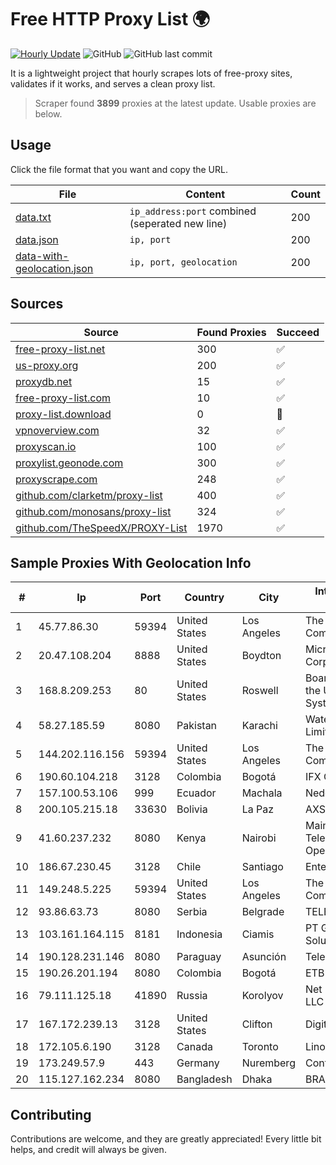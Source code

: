 
# Free HTTP Proxy List 🌍

[![Hourly Update](https://github.com/mertguvencli/http-proxy-list/actions/workflows/main.yml/badge.svg?branch=main)](https://github.com/mertguvencli/http-proxy-list/actions/workflows/main.yml)
![GitHub](https://img.shields.io/github/license/mertguvencli/http-proxy-list)
![GitHub last commit](https://img.shields.io/github/last-commit/mertguvencli/http-proxy-list)

It is a lightweight project that hourly scrapes lots of free-proxy sites, validates if it works, and serves a clean proxy list.


> Scraper found **3899** proxies at the latest update. Usable proxies are below.

## Usage

Click the file format that you want and copy the URL.


|File|Content|Count|
|----|-------|-----|
|[data.txt](https://raw.githubusercontent.com/mertguvencli/http-proxy-list/main/proxy-list/data.txt)|`ip_address:port` combined (seperated new line)|200|
|[data.json](https://raw.githubusercontent.com/mertguvencli/http-proxy-list/main/proxy-list/data.json)|`ip, port`|200|
|[data-with-geolocation.json](https://raw.githubusercontent.com/mertguvencli/http-proxy-list/main/proxy-list/data-with-geolocation.json)|`ip, port, geolocation`|200|

## Sources

|Source|Found Proxies|Succeed|
|------|-------------|-------|
|[free-proxy-list.net](https://free-proxy-list.net)|300|✅|
|[us-proxy.org](https://www.us-proxy.org)|200|✅|
|[proxydb.net](http://proxydb.net)|15|✅|
|[free-proxy-list.com](https://free-proxy-list.com/?page=&port=&type%5B%5D=http&type%5B%5D=https&up_time=0&search=Search)|10|✅|
|[proxy-list.download](https://www.proxy-list.download/HTTP)|0|🚫|
|[vpnoverview.com](https://vpnoverview.com/privacy/anonymous-browsing/free-proxy-servers)|32|✅|
|[proxyscan.io](https://www.proxyscan.io)|100|✅|
|[proxylist.geonode.com](https://proxylist.geonode.com/api/proxy-list?limit=300&page=1&sort_by=lastChecked&sort_type=desc&protocols=http,https)|300|✅|
|[proxyscrape.com](https://api.proxyscrape.com/v2/?request=displayproxies&protocol=http&timeout=10000&country=all&ssl=all&anonymity=all)|248|✅|
|[github.com/clarketm/proxy-list](https://raw.githubusercontent.com/clarketm/proxy-list/master/proxy-list-raw.txt)|400|✅|
|[github.com/monosans/proxy-list](https://raw.githubusercontent.com/monosans/proxy-list/main/proxies/http.txt)|324|✅|
|[github.com/TheSpeedX/PROXY-List](https://raw.githubusercontent.com/TheSpeedX/PROXY-List/master/http.txt)|1970|✅|


## Sample Proxies With Geolocation Info

|#|Ip|Port|Country|City|Internet Service Provider|
|-|--|----|-------|----|-------------------------|
|1|45.77.86.30|59394|United States|Los Angeles|The Constant Company|
|2|20.47.108.204|8888|United States|Boydton|Microsoft Corporation|
|3|168.8.209.253|80|United States|Roswell|Board of Regents of the University System of Georgia|
|4|58.27.185.59|8080|Pakistan|Karachi|Wateen Telecom Limited|
|5|144.202.116.156|59394|United States|Los Angeles|The Constant Company|
|6|190.60.104.218|3128|Colombia|Bogotá|IFX Corporation|
|7|157.100.53.106|999|Ecuador|Machala|Nedetel S.A.|
|8|200.105.215.18|33630|Bolivia|La Paz|AXS Bolivia S. A.|
|9|41.60.237.232|8080|Kenya|Nairobi|Maintainer Liquid Telecommunications Operations Limited|
|10|186.67.230.45|3128|Chile|Santiago|Entel Chile S.A.|
|11|149.248.5.225|59394|United States|Los Angeles|The Constant Company|
|12|93.86.63.73|8080|Serbia|Belgrade|TELEKOM-SRBIJA|
|13|103.161.164.115|8181|Indonesia|Ciamis|PT Galuh Multidata Solution|
|14|190.128.231.146|8080|Paraguay|Asunción|Telecel S.A.|
|15|190.26.201.194|8080|Colombia|Bogotá|ETB - Colombia|
|16|79.111.125.18|41890|Russia|Korolyov|Net By Net Holding LLC|
|17|167.172.239.13|3128|United States|Clifton|DigitalOcean, LLC|
|18|172.105.6.190|3128|Canada|Toronto|Linode, LLC|
|19|173.249.57.9|443|Germany|Nuremberg|Contabo GmbH|
|20|115.127.162.234|8080|Bangladesh|Dhaka|BRACNet Limited|



## Contributing

Contributions are welcome, and they are greatly appreciated! Every
little bit helps, and credit will always be given.

